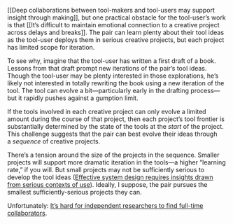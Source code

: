 [[Deep collaborations between tool-makers and tool-users may support insight through making]], but one practical obstacle for the tool-user’s work is that [[It’s difficult to maintain emotional connection to a creative project across delays and breaks]]. The pair can learn plenty about their tool ideas as the tool-user deploys them in serious creative projects, but each project has limited scope for iteration.

To see why, imagine that the tool-user has written a first draft of a book. Lessons from that draft prompt new iterations of the pair’s tool ideas. Though the tool-user may be plenty interested in those explorations, he’s likely not interested in totally rewriting the book using a new iteration of the tool. The tool can evolve a bit—particularly early in the drafting process—but it rapidly pushes against a gumption limit.

If the tools involved in each creative project can only evolve a limited amount during the course of that project, then each project’s tool frontier is substantially determined by the state of the tools at the _start_ of the project. This challenge suggests that the pair can best evolve their ideas through a _sequence_ of creative projects.

There’s a tension around the size of the projects in the sequence. Smaller projects will support more dramatic iteration in the tools—a higher “learning rate,” if you will. But small projects may not be sufficiently serious to develop the tool ideas ([Effective system design requires insights drawn from serious contexts of use](https://notes.andymatuschak.org/z7EQ2nVGus5B1rS9CqT18g6)). Ideally, I suppose, the pair pursues the smallest sufficiently-serious projects they can.

Unfortunately: [It’s hard for independent researchers to find full-time collaborators](https://notes.andymatuschak.org/zWfTX3cjB1mFZhCJkFGu8aH).
